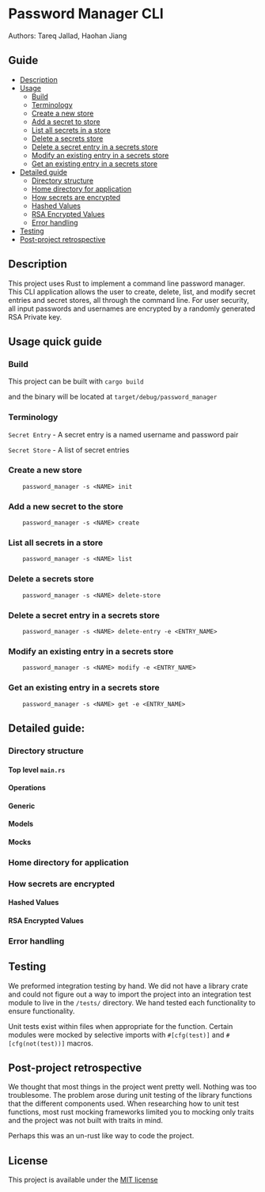 # Password Manager CLI
Authors: Tareq Jallad, Haohan Jiang  

## Guide
- [Description](#description)
- [Usage](#usage-quick-guide)
  - [Build](#build)
  - [Terminology](#terminology)
  - [Create a new store](#create-a-new-store)
  - [Add a secret to store](#add-a-new-secret-to-the-store)
  - [List all secrets in a store](#list-all-secrets-in-a-store)
  - [Delete a secrets store](#delete-a-secrets-store)
  - [Delete a secret entry in a secrets store](#delete-a-secret-entry-in-a-secrets-store)
  - [Modify an existing entry in a secrets store](#modify-an-existing-entry-in-a-secrets-store)
  - [Get an existing entry in a secrets store](#get-an-existing-entry-in-a-secrets-store)
- [Detailed guide](#detailed-guide)
  - [Directory structure](#directory-structure)
  - [Home directory for application](#home-directory-for-application)
  - [How secrets are encrypted](#how-secrets-are-encrypted)
  - [Hashed Values](#hashed-values)
  - [RSA Encrypted Values](#rsa-encrypted-values)
  - [Error handling](#error-handling)
- [Testing](#testing)
- [Post-project retrospective](#post-project-retrospective)

## Description
This project uses Rust to implement a command line password manager. This CLI application allows the user to
create, delete, list, and modify secret entries and secret stores, all through the command line.
For user security, all input passwords and usernames are encrypted by a randomly generated RSA Private key.

## Usage quick guide
### Build
This project can be built with `cargo build`

and the binary will be located at `target/debug/password_manager`
### Terminology
`Secret Entry` - A secret entry is a named username and password pair

`Secret Store` - A list of secret entries

### Create a new store
        password_manager -s <NAME> init

### Add a new secret to the store
        password_manager -s <NAME> create

### List all secrets in a store
        password_manager -s <NAME> list

### Delete a secrets store
        password_manager -s <NAME> delete-store

### Delete a secret entry in a secrets store
        password_manager -s <NAME> delete-entry -e <ENTRY_NAME>

### Modify an existing entry in a secrets store
        password_manager -s <NAME> modify -e <ENTRY_NAME>

### Get an existing entry in a secrets store
        password_manager -s <NAME> get -e <ENTRY_NAME>

## Detailed guide:
### Directory structure
#### Top level `main.rs`
#### Operations
#### Generic
#### Models
#### Mocks

### Home directory for application
### How secrets are encrypted
#### Hashed Values
#### RSA Encrypted Values
### Error handling

## Testing
We preformed integration testing by hand. We did not have a library crate and could not figure out a way
to import the project into an integration test module to live in the `/tests/` directory. We hand tested
each functionality to ensure functionality. 

Unit tests exist within files when appropriate for the function. Certain modules were mocked by selective 
imports with `#[cfg(test)]` and `#[cfg(not(test))]` macros.

## Post-project retrospective
We thought that most things in the project went pretty well. Nothing was too troublesome. 
The problem arose during unit testing of the library functions that the different 
components used. When researching how to unit test functions, most rust mocking frameworks limited you
to mocking only traits and the project was not built with traits in mind. 

Perhaps this was an un-rust like way to code the project. 

## License  
This project is available under the 
[MIT license](https://github.com/CS410-510Rust-Password-Manager-CLI/CS510-password-manager-/blob/main/LICENSE)


